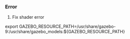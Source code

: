 ### Error
1. Fix shader error

export GAZEBO_RESOURCE_PATH=/usr/share/gazebo-9:/usr/share/gazebo_models:${GAZEBO_RESOURCE_PATH}
